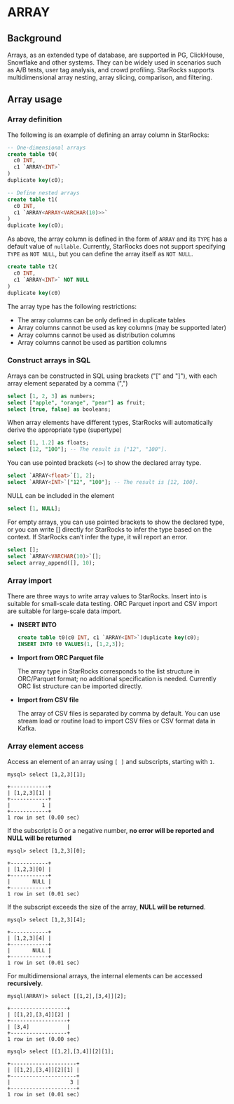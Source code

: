 # ARRAY

## Background

Arrays, as an extended type of database, are supported in PG, ClickHouse, Snowflake and other systems. They can be widely used in scenarios such as A/B tests, user tag analysis, and crowd profiling. StarRocks supports multidimensional array nesting, array slicing, comparison, and filtering.

## Array usage

### Array definition

The following is an example of defining an array column in StarRocks:

~~~SQL
-- One-dimensional arrays
create table t0(
  c0 INT,
  c1 `ARRAY<INT>`
)
duplicate key(c0);

-- Define nested arrays
create table t1(
  c0 INT,
  c1 `ARRAY<ARRAY<VARCHAR(10)>>`
)
duplicate key(c0);
~~~

As above, the array column is defined in the form of `ARRAY` and its `TYPE` has  a default value of `nullable`. Currently, StarRocks does not support specifying `TYPE` as `NOT NULL`, but you can define the array itself as `NOT NULL`.

~~~SQL
create table t2(
  c0 INT,
  c1 `ARRAY<INT>` NOT NULL
)
duplicate key(c0)
~~~

The array type has the following restrictions:

* The array columns can be only defined in duplicate tables
* Array columns cannot be used as key columns (may be supported later)
* Array columns cannot be used as distribution columns
* Array columns cannot be used as partition columns

### Construct arrays in SQL

Arrays can be constructed in SQL using brackets ("[" and "]"), with each array element separated by a comma (",")

~~~SQL
select [1, 2, 3] as numbers;
select ["apple", "orange", "pear"] as fruit;
select [true, false] as booleans;
~~~

When array elements have different types, StarRocks will automatically derive the appropriate type (supertype)

~~~SQL
select [1, 1.2] as floats;
select [12, "100"]; -- The result is ["12", "100"].
~~~

You can use pointed brackets (`<>`) to show the declared array type.

~~~SQL
select `ARRAY<float>`[1, 2];
select `ARRAY<INT>`["12", "100"]; -- The result is [12, 100].
~~~

NULL can be included in the element

~~~SQL
select [1, NULL];
~~~

For empty arrays, you can use pointed brackets to show the declared type, or you can write \[\] directly for StarRocks to infer the type based on the context. If StarRocks can’t infer the type, it will report an error.

~~~SQL
select [];
select `ARRAY<VARCHAR(10)>`[];
select array_append([], 10);
~~~

### Array import

There are three ways to write array values to StarRocks. Insert into is suitable for small-scale data testing. ORC Parquet inport and CSV import are suitable for large-scale data import.

* **INSERT INTO**

  ~~~SQL
  create table t0(c0 INT, c1 `ARRAY<INT>`)duplicate key(c0);
  INSERT INTO t0 VALUES(1, [1,2,3]);
  ~~~

* **Import from ORC Parquet file**

  The array type in StarRocks corresponds to the list structure in ORC/Parquet format; no additional specification is needed. Currently ORC list structure can be imported directly.

* **Import from CSV file**

  The array of CSV files is separated by comma by default. You can use stream load or routine load to import CSV files or CSV format data in Kafka.

### Array element access

Access an element of an array using `[ ]` and subscripts, starting with `1`.

~~~Plain Text
mysql> select [1,2,3][1];

+------------+
| [1,2,3][1] |
+------------+
|          1 |
+------------+
1 row in set (0.00 sec)
~~~

If the subscript is 0 or a negative number, **no error will be reported and NULL will be returned**

~~~Plain Text
mysql> select [1,2,3][0];

+------------+
| [1,2,3][0] |
+------------+
|       NULL |
+------------+
1 row in set (0.01 sec)
~~~

If the subscript exceeds the size of the array, **NULL will be returned**.

~~~Plain Text
mysql> select [1,2,3][4];

+------------+
| [1,2,3][4] |
+------------+
|       NULL |
+------------+
1 row in set (0.01 sec)
~~~

For multidimensional arrays, the internal elements can be accessed **recursively**.

~~~Plain Text
mysql(ARRAY)> select [[1,2],[3,4]][2];

+------------------+
| [[1,2],[3,4]][2] |
+------------------+
| [3,4]            |
+------------------+
1 row in set (0.00 sec)

mysql> select [[1,2],[3,4]][2][1];

+---------------------+
| [[1,2],[3,4]][2][1] |
+---------------------+
|                   3 |
+---------------------+
1 row in set (0.01 sec)
~~~
